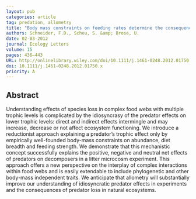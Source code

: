 ```yaml
---
layout: pub
categories: article
tag: predation, allometry
title: "Body mass constraints on feeding rates determine the consequences of predator loss"
authors: Schneider, F.D., Scheu, S. &amp; Brose, U.
date: 02-03-2012
journal: Ecology Letters
volume: 15
pages: 436–443
URL: http://onlinelibrary.wiley.com/doi/10.1111/j.1461-0248.2012.01750.x/full
doi: 10.1111/j.1461-0248.2012.01750.x
priority: A
---
```


## Abstract

Understanding effects of species loss in complex food webs with multiple trophic levels is complicated by the idiosyncrasy of the predator effects on lower trophic levels: direct and indirect effects intermingle and may increase, decrease or not affect ecosystem functioning. We introduce a reductionist approach explaining a predator’s trophic effect only by empirically well-founded body-mass constraints on abundance, diet breadth and feeding strength. We demonstrate that this mechanistic concept successfully explains the positive, negative and neutral net effects of predators on decomposers in a litter microcosm experiment. This approach offers a new perspective on the interplay of complex interactions within food webs and is easily extendable to include phylogenetic and other body-mass independent traits. We anticipate that allometry will substantially improve our understanding of idiosyncratic predator effects in experiments and the consequences of predator loss in natural ecosystems.